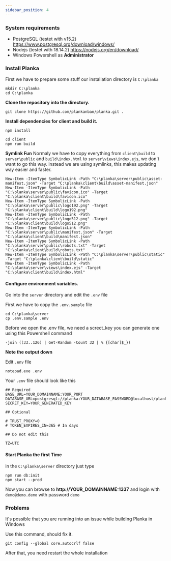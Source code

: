 ```yaml
---
sidebar_position: 4
---
```


### System requirements
* PostgreSQL (testet with v15.2) https://www.postgresql.org/download/windows/
* Nodejs (testet with 18.14.2) https://nodejs.org/en/download/
* Windows Powershell as **Administrator**
### Install Planka
First we have to prepare some stuff
our installation directory is `C:\planka`
```batch
mkdir C:\planka
cd C:\planka
```

**Clone the repository into the directory.**
```batch
git clone https://github.com/plankanban/planka.git .
```



**Install dependencies for client and build it.**

```batch
npm install

cd client
npm run build
```

**Symlink Fun**
Normaly we have to copy everything from ``client\build`` to ``server\public`` and ``build\index.html`` to ``server\views\index.ejs``, we don't want to go this way.
instead we are using symlinks, this makes updating way easier and faster.


```batch
New-Item -ItemType SymbolicLink -Path "C:\planka\server\public\asset-manifest.json" -Target "C:\planka\client\build\asset-manifest.json"
New-Item -ItemType SymbolicLink -Path "C:\planka\server\public\favicon.ico" -Target "C:\planka\client\build\favicon.ico"
New-Item -ItemType SymbolicLink -Path "C:\planka\server\public\logo192.png" -Target "C:\planka\client\build\logo192.png"
New-Item -ItemType SymbolicLink -Path "C:\planka\server\public\logo512.png" -Target "C:\planka\client\build\logo512.png"
New-Item -ItemType SymbolicLink -Path "C:\planka\server\public\manifest.json" -Target "C:\planka\client\build\manifest.json"
New-Item -ItemType SymbolicLink -Path "C:\planka\server\public\robots.txt" -Target "C:\planka\client\build\robots.txt"
New-Item -ItemType SymbolicLink -Path "C:\planka\server\public\static" -Target "C:\planka\client\build\static"
New-Item -ItemType SymbolicLink -Path "C:\planka\server\views\index.ejs" -Target "C:\planka\client\build\index.html"
```


#### Configure environment variables.
Go into the ``server`` directory and edit the ``.env`` file

First we have to copy the ``.env.sample`` file
```batch
cd C:\planka\server
cp .env.sample .env
```

Before we open the .env file, we need a screct_key
you can generate one using this Powershell command

```batch
-join ((33..126) | Get-Random -Count 32 | % {[char]$_})
```
**Note the output down**


Edit ``.env`` file
```batch
notepad.exe .env
```

Your ``.env`` file should look like this

```batch
## Required
BASE_URL=YOUR_DOMAINNAME:YOUR_PORT
DATABASE_URL=postgresql://planka:YOUR_DATABASE_PASSWORD@localhost/planka
SECRET_KEY=YOUR_GENERATED_KEY

## Optional

# TRUST_PROXY=0
# TOKEN_EXPIRES_IN=365 # In days

## Do not edit this

TZ=UTC
```



#### Start Planka the first Time
in the ``C:\planka\server`` directory just type

```batch
npm run db:init
npm start --prod
```

Now you can browse to **http://YOUR_DOMAINNAME:1337** and login with ``demo@demo.demo`` with password ``demo``


### Problems

It's possible that you are running into an issue while building Planka in Windows

Use this command, should fix it.
```batch
git config --global core.autocrlf false
```

After that, you need restart the whole installation 
